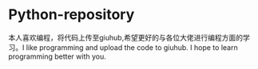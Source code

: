 # Python-repository
本人喜欢编程，将代码上传至giuhub,希望更好的与各位大佬进行编程方面的学习。I like programming and upload the code to giuhub. I hope to learn programming better with you.
